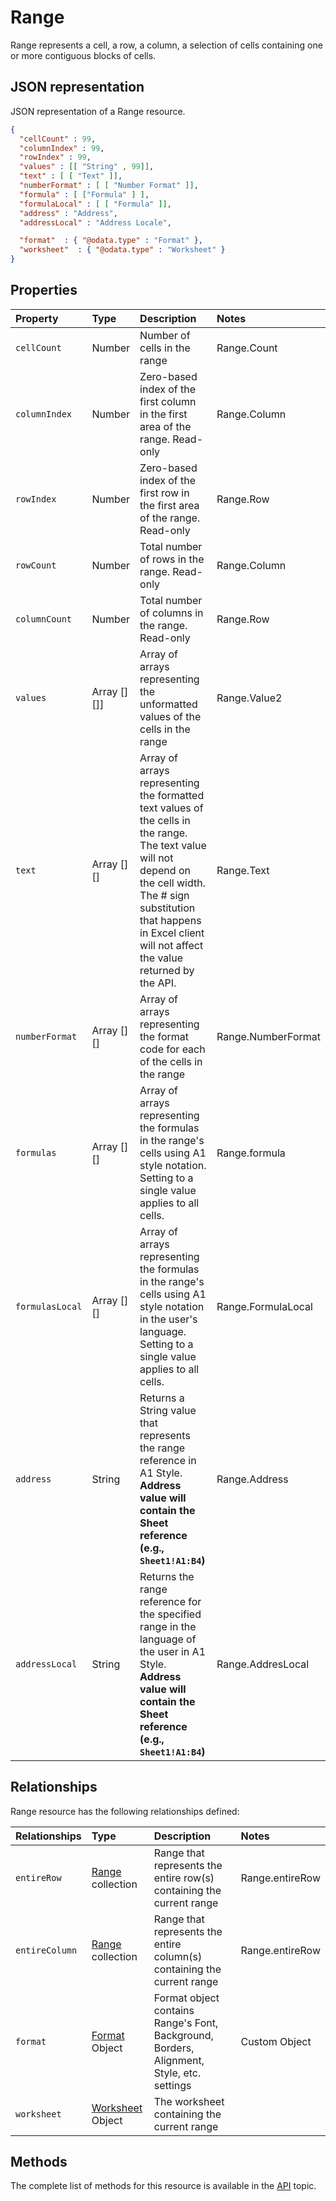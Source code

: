 # Range
Range represents a cell, a row, a column, a selection of cells containing one or more contiguous blocks of cells. 


## JSON representation

JSON representation of a Range resource.
<!-- { "blockType": "resource", "@odata.type": "Range", 
	"optionalProperties": ["rows", "columns", "format", "areas", "values"],
  "nullableProperties": [ "values", "text", "numberFormat", "formula", "formulaLocal", "hasFormula" ]
	 } 
-->
```json
{
  "cellCount" : 99,
  "columnIndex" : 99,
  "rowIndex" : 99,
  "values" : [[ "String" , 99]],
  "text" : [ [ "Text" ]],
  "numberFormat" : [ [ "Number Format" ]],
  "formula" : [ ["Formula" ] ],
  "formulaLocal" : [ [ "Formula" ]],
  "address" : "Address",
  "addressLocal" : "Address Locale",

  "format"  : { "@odata.type" : "Format" },
  "worksheet"  : { "@odata.type" : "Worksheet" }
}
```

## Properties
| Property         | Type    |Description|Notes |
|:-----------------|:--------|:----------|:-----|
|`cellCount`       | Number          |Number of cells in the range|Range.Count|
|`columnIndex`     | Number          |Zero-based index of the first column in the first area of the range. Read-only|Range.Column|
|`rowIndex`        | Number          |Zero-based index of the first row in the first area of the range. Read-only|Range.Row|
|`rowCount`        | Number          |Total number of rows in the range. Read-only |Range.Column|
|`columnCount`    | Number           |Total number of columns in the range. Read-only |Range.Row|
|`values`          |Array [][]]|Array of arrays representing the unformatted values of the cells in the range|Range.Value2|
|`text`            |Array [][]|Array of arrays representing the formatted text values of the cells in the range. The text value will not depend on the cell width. The # sign substitution that happens in Excel client will not affect the value returned by the API.|Range.Text|
|`numberFormat`    |Array [][]|Array of arrays representing the format code for each of the cells in the range|Range.NumberFormat
|`formulas`         |Array [][]|Array of arrays representing the formulas in the range's cells using A1 style notation. Setting to a single value applies to all cells.|Range.formula|
|`formulasLocal`    |Array [][]|Array of arrays representing the formulas in the range's cells using A1 style notation in the user's language. Setting to a single value applies to all cells.|Range.FormulaLocal|
|`address`         |String         |Returns a String value that represents the range reference in A1 Style. **Address value will contain the Sheet reference (e.g., `Sheet1!A1:B4`)**|Range.Address|
|`addressLocal`    |String         |Returns the range reference for the specified range in the language of the user in A1 Style. **Address value will contain the Sheet reference (e.g., `Sheet1!A1:B4`)**|Range.AddresLocal|

## Relationships
Range resource has the following relationships defined:

| Relationships    | Type    |Description|Notes |
|:-----------------|:--------|:----------|:-----|
|`entireRow`            |[Range](range.md) collection| Range that represents the entire row(s) containing the current range|Range.entireRow|
|`entireColumn`            |[Range](range.md) collection| Range that represents the entire column(s) containing the current range|Range.entireRow|
|`format`          |[Format](format.md) Object  |Format object contains Range's Font, Background, Borders, Alignment, Style, etc. settings |Custom Object|
|`worksheet`          |[Worksheet](worksheet.md) Object  | The worksheet containing the current range |


## Methods

The complete list of methods for this resource is available in
the [API](../README.md) topic.
